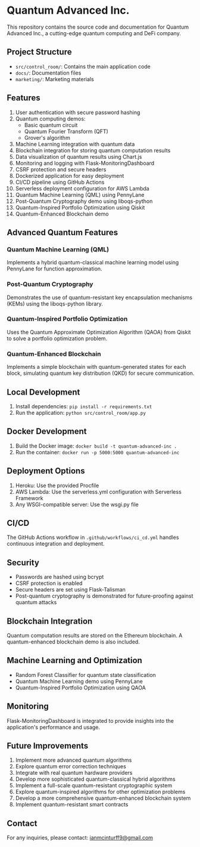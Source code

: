 # Quantum Advanced Inc.

This repository contains the source code and documentation for Quantum Advanced Inc., a cutting-edge quantum computing and DeFi company.

## Project Structure

- `src/control_room/`: Contains the main application code
- `docs/`: Documentation files
- `marketing/`: Marketing materials

## Features

1. User authentication with secure password hashing
2. Quantum computing demos:
   - Basic quantum circuit
   - Quantum Fourier Transform (QFT)
   - Grover's algorithm
3. Machine Learning integration with quantum data
4. Blockchain integration for storing quantum computation results
5. Data visualization of quantum results using Chart.js
6. Monitoring and logging with Flask-MonitoringDashboard
7. CSRF protection and secure headers
8. Dockerized application for easy deployment
9. CI/CD pipeline using GitHub Actions
10. Serverless deployment configuration for AWS Lambda
11. Quantum Machine Learning (QML) using PennyLane
12. Post-Quantum Cryptography demo using liboqs-python
13. Quantum-Inspired Portfolio Optimization using Qiskit
14. Quantum-Enhanced Blockchain demo

## Advanced Quantum Features

### Quantum Machine Learning (QML)
Implements a hybrid quantum-classical machine learning model using PennyLane for function approximation.

### Post-Quantum Cryptography
Demonstrates the use of quantum-resistant key encapsulation mechanisms (KEMs) using the liboqs-python library.

### Quantum-Inspired Portfolio Optimization
Uses the Quantum Approximate Optimization Algorithm (QAOA) from Qiskit to solve a portfolio optimization problem.

### Quantum-Enhanced Blockchain
Implements a simple blockchain with quantum-generated states for each block, simulating quantum key distribution (QKD) for secure communication.

## Local Development

1. Install dependencies: `pip install -r requirements.txt`
2. Run the application: `python src/control_room/app.py`

## Docker Development

1. Build the Docker image: `docker build -t quantum-advanced-inc .`
2. Run the container: `docker run -p 5000:5000 quantum-advanced-inc`

## Deployment Options

1. Heroku: Use the provided Procfile
2. AWS Lambda: Use the serverless.yml configuration with Serverless Framework
3. Any WSGI-compatible server: Use the wsgi.py file

## CI/CD

The GitHub Actions workflow in `.github/workflows/ci_cd.yml` handles continuous integration and deployment.

## Security

- Passwords are hashed using bcrypt
- CSRF protection is enabled
- Secure headers are set using Flask-Talisman
- Post-quantum cryptography is demonstrated for future-proofing against quantum attacks

## Blockchain Integration

Quantum computation results are stored on the Ethereum blockchain. A quantum-enhanced blockchain demo is also included.

## Machine Learning and Optimization

- Random Forest Classifier for quantum state classification
- Quantum Machine Learning demo using PennyLane
- Quantum-Inspired Portfolio Optimization using QAOA

## Monitoring

Flask-MonitoringDashboard is integrated to provide insights into the application's performance and usage.

## Future Improvements

1. Implement more advanced quantum algorithms
2. Explore quantum error correction techniques
3. Integrate with real quantum hardware providers
4. Develop more sophisticated quantum-classical hybrid algorithms
5. Implement a full-scale quantum-resistant cryptographic system
6. Explore quantum-inspired algorithms for other optimization problems
7. Develop a more comprehensive quantum-enhanced blockchain system
8. Implement quantum-resistant smart contracts

## Contact

For any inquiries, please contact: ianmcinturff9@gmail.com
